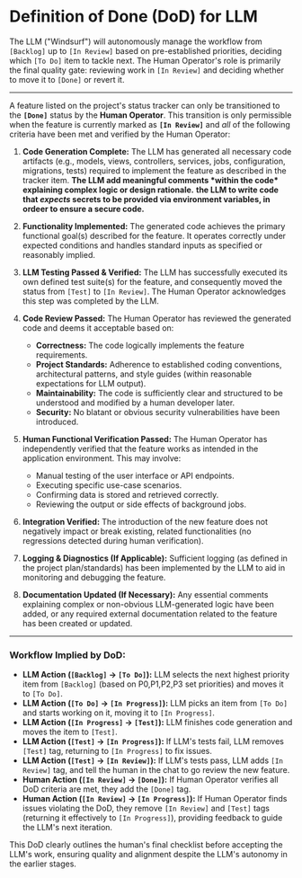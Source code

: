 # Definition of Done (DoD) for LLM

The LLM ("Windsurf") will autonomously manage the workflow from `[Backlog]` up to `[In Review]` based on pre-established priorities, deciding which `[To Do]` item to tackle next. The Human Operator's role is primarily the final quality gate: reviewing work in `[In Review]` and deciding whether to move it to `[Done]` or revert it.

---

A feature listed on the project's status tracker can only be transitioned to the **`[Done]`** status by the **Human Operator**. This transition is only permissible when the feature is currently marked as **`[In Review]`** and *all* of the following criteria have been met and verified by the Human Operator:

1.  **Code Generation Complete:** The LLM has generated all necessary code artifacts (e.g., models, views, controllers, services, jobs, configuration, migrations, tests) required to implement the feature as described in the tracker item. **The LLM add meaningful comments \*within the code\* explaining complex logic or design rationale.** **the LLM to write code that *expects* secrets to be provided via environment variables, in ordeer to ensure a secure code.**

2.  **Functionality Implemented:** The generated code achieves the primary functional goal(s) described for the feature. It operates correctly under expected conditions and handles standard inputs as specified or reasonably implied.

3.  **LLM Testing Passed & Verified:** The LLM has successfully executed its own defined test suite(s) for the feature, and consequently moved the status from `[Test]` to `[In Review]`. The Human Operator acknowledges this step was completed by the LLM.

4.  **Code Review Passed:** The Human Operator has reviewed the generated code and deems it acceptable based on:
    *   **Correctness:** The code logically implements the feature requirements.
    *   **Project Standards:** Adherence to established coding conventions, architectural patterns, and style guides (within reasonable expectations for LLM output).
    *   **Maintainability:** The code is sufficiently clear and structured to be understood and modified by a human developer later.
    *   **Security:** No blatant or obvious security vulnerabilities have been introduced.

5.  **Human Functional Verification Passed:** The Human Operator has independently verified that the feature works as intended in the application environment. This may involve:
    *   Manual testing of the user interface or API endpoints.
    *   Executing specific use-case scenarios.
    *   Confirming data is stored and retrieved correctly.
    *   Reviewing the output or side effects of background jobs.

6.  **Integration Verified:** The introduction of the new feature does not negatively impact or break existing, related functionalities (no regressions detected during human verification).

7.  **Logging & Diagnostics (If Applicable):** Sufficient logging (as defined in the project plan/standards) has been implemented by the LLM to aid in monitoring and debugging the feature.

8.  **Documentation Updated (If Necessary):** Any essential comments explaining complex or non-obvious LLM-generated logic have been added, or any required external documentation related to the feature has been created or updated.

---

### Workflow Implied by DoD:

*   **LLM Action (`[Backlog]` -> `[To Do]`):** LLM selects the next highest priority item from `[Backlog]` (based on P0,P1,P2,P3 set priorities) and moves it to `[To Do]`.
*   **LLM Action (`[To Do]` -> `[In Progress]`):** LLM picks an item from `[To Do]` and starts working on it, moving it to `[In Progress]`.
*   **LLM Action (`[In Progress]` -> `[Test]`):** LLM finishes code generation and moves the item to `[Test]`.
*   **LLM Action (`[Test]` -> `[In Progress]`):** If LLM's tests fail, LLM removes `[Test]` tag, returning to `[In Progress]` to fix issues.
*   **LLM Action (`[Test]` -> `[In Review]`):** If LLM's tests pass, LLM adds `[In Review]` tag, and tell the human in the chat to go review the new feature.
*   **Human Action (`[In Review]` -> `[Done]`):** If Human Operator verifies all DoD criteria are met, they add the `[Done]` tag.
*   **Human Action (`[In Review]` -> `[In Progress]`):** If Human Operator finds issues violating the DoD, they remove `[In Review]` and `[Test]` tags (returning it effectively to `[In Progress]`), providing feedback to guide the LLM's next iteration.

This DoD clearly outlines the human's final checklist before accepting the LLM's work, ensuring quality and alignment despite the LLM's autonomy in the earlier stages.